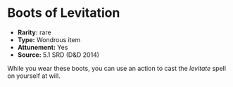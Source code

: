
# Boots of Levitation

* **Rarity:** rare
* **Type:** Wondrous item
* **Attunement:** Yes
* **Source:** 5.1 SRD (D&D 2014)


While you wear these boots, you can use an action to cast the _levitate_ spell on yourself at will.
